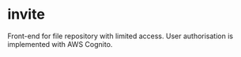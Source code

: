 # invite
Front-end for file repository with limited access. User authorisation is implemented with AWS Cognito.
